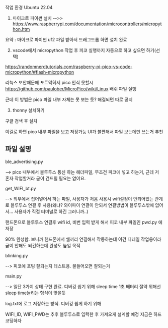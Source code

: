 작업 환경 Ubuntu 22.04

1. 마이크로 파이썬 설치 -->> https://www.raspberrypi.com/documentation/microcontrollers/micropython.htm

요약 : 마이크로 파이썬 uf2 파일 받아서 드래그드롭 하면 설치 완료

2. vscode에서 micropython 작업 후 피코 실행까지 자동으로 하고 싶으면 하기(선택)

https://randomnerdtutorials.com/raspberry-pi-pico-vs-code-micropython/#flash-micropython

리눅스 보안때문에 포트막혀서 pico 인식 못할시 
https://github.com/paulober/MicroPico/wiki/Linux 
배쉬 파일 실행



근데 이 방법은 pico 파일 내부 자체는 못 보는 듯?
해결되면 따로 공지

3. thonny 설치하기

구글 검색 후 설치

이걸로 하면 pico 내부 파일을 보고 저장가능 
UI가 불편해서 파일 보는데만 쓰는거 추천

## 파일 설명

ble_advertising.py 

--> pico 내부에서 블루투스 통신 하는 헤더파일, 무조건 피코에 넣고 하는거, 근데 저 혼자 작업할거라 굳이 건드릴 필요는 없어요.

get_WIFI_bt.py

--> 외부에서 집어넣어서 하는 파일, 사용자가 처음 사용시 wifi설정이 안되어있는 관계로 블루투스 연결 후 사용(왜냐? 와이파이 연결이 안되서 연결방법이 블루투스밖에 없어서... 사용자가 직접 터미널로 하긴 그러니까..)

핸드폰으로 블루투스 연결후 wifi id, 비번 입력 받게 해서 피코 내부 파일인 pwd.py 에 저장

90% 완성함. 보니까 핸드폰에서 쉘끼리 연결해서 작동하는데 이건 디테일 작업용이라 굳이 안해도 되긴하는데 완성도 높일 목적

blinking.py

--> 피코에 포팅 잘되는지 테스트용. 불들어오면 잘되는거

main.py

--> 일단 3가지 상태 구현 완료. 디버깅 쉽기 위해 sleep time 1초
배터리 절약 위해선 sleep time늘리는 형식이 맞을듯

log.txt에 로그 저장하는 방식. 디버깅 쉽게 하기 위해

WIFI_ID, WIFI_PWD는 추후 블루투스로 입력한 후 가져오게 설계할 예정
지금은 하드코딩하자